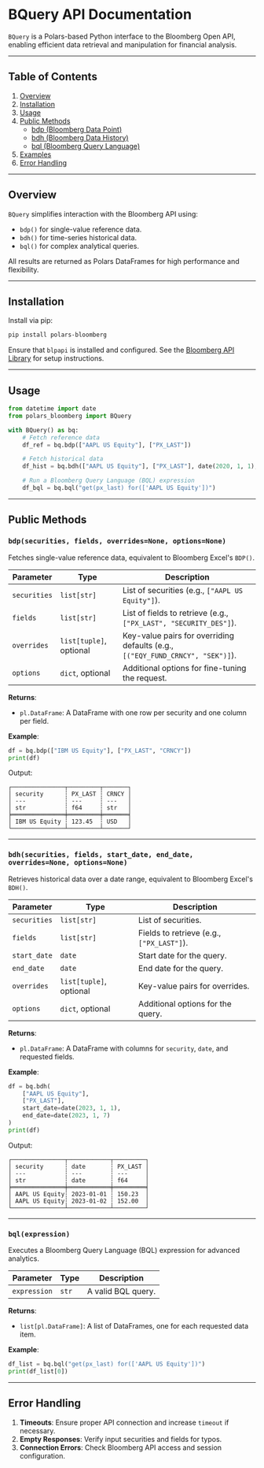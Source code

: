 
# BQuery API Documentation

`BQuery` is a Polars-based Python interface to the Bloomberg Open API, enabling efficient data retrieval and manipulation for financial analysis.

---

## Table of Contents

1. [Overview](#overview)
2. [Installation](#installation)
3. [Usage](#usage)
4. [Public Methods](#public-methods)
   - [bdp (Bloomberg Data Point)](#bdp)
   - [bdh (Bloomberg Data History)](#bdh)
   - [bql (Bloomberg Query Language)](#bql)
5. [Examples](#examples)
6. [Error Handling](#error-handling)

---

## Overview

`BQuery` simplifies interaction with the Bloomberg API using:
- `bdp()` for single-value reference data.
- `bdh()` for time-series historical data.
- `bql()` for complex analytical queries.

All results are returned as Polars DataFrames for high performance and flexibility.

---

## Installation

Install via pip:

```bash
pip install polars-bloomberg
```

Ensure that `blpapi` is installed and configured. See the [Bloomberg API Library](https://www.bloomberg.com/professional/support/api-library/) for setup instructions.

---

## Usage

```python
from datetime import date
from polars_bloomberg import BQuery

with BQuery() as bq:
    # Fetch reference data
    df_ref = bq.bdp(["AAPL US Equity"], ["PX_LAST"])

    # Fetch historical data
    df_hist = bq.bdh(["AAPL US Equity"], ["PX_LAST"], date(2020, 1, 1), date(2020, 1, 31))

    # Run a Bloomberg Query Language (BQL) expression
    df_bql = bq.bql("get(px_last) for(['AAPL US Equity'])")
```

---

## Public Methods

### `bdp(securities, fields, overrides=None, options=None)`

Fetches single-value reference data, equivalent to Bloomberg Excel's `BDP()`.

| Parameter   | Type                  | Description                                                            |
|-------------|-----------------------|------------------------------------------------------------------------|
| `securities`| `list[str]`           | List of securities (e.g., `["AAPL US Equity"]`).                      |
| `fields`    | `list[str]`           | List of fields to retrieve (e.g., `["PX_LAST", "SECURITY_DES"]`).     |
| `overrides` | `list[tuple]`, optional | Key-value pairs for overriding defaults (e.g., `[("EQY_FUND_CRNCY", "SEK")]`). |
| `options`   | `dict`, optional      | Additional options for fine-tuning the request.                       |

**Returns**:
- `pl.DataFrame`: A DataFrame with one row per security and one column per field.

**Example**:

```python
df = bq.bdp(["IBM US Equity"], ["PX_LAST", "CRNCY"])
print(df)
```

Output:

```
┌───────────────┬─────────┬───────┐
│ security      ┆ PX_LAST ┆ CRNCY │
│ ---           ┆ ---     ┆ ---   │
│ str           ┆ f64     ┆ str   │
╞═══════════════╪═════════╪═══════╡
│ IBM US Equity ┆ 123.45  ┆ USD   │
└───────────────┴─────────┴───────┘
```

---

### `bdh(securities, fields, start_date, end_date, overrides=None, options=None)`

Retrieves historical data over a date range, equivalent to Bloomberg Excel's `BDH()`.

| Parameter   | Type                  | Description                                                            |
|-------------|-----------------------|------------------------------------------------------------------------|
| `securities`| `list[str]`           | List of securities.                                                   |
| `fields`    | `list[str]`           | Fields to retrieve (e.g., `["PX_LAST"]`).                             |
| `start_date`| `date`                | Start date for the query.                                             |
| `end_date`  | `date`                | End date for the query.                                               |
| `overrides` | `list[tuple]`, optional | Key-value pairs for overrides.                                        |
| `options`   | `dict`, optional      | Additional options for the query.                                     |

**Returns**:
- `pl.DataFrame`: A DataFrame with columns for `security`, `date`, and requested fields.

**Example**:

```python
df = bq.bdh(
    ["AAPL US Equity"], 
    ["PX_LAST"], 
    start_date=date(2023, 1, 1), 
    end_date=date(2023, 1, 7)
)
print(df)
```

Output:

```
┌───────────────┬────────────┬─────────┐
│ security      ┆ date       ┆ PX_LAST │
│ ---           ┆ ---        ┆ ---     │
│ str           ┆ date       ┆ f64     │
╞═══════════════╪════════════╪═════════╡
│ AAPL US Equity┆ 2023-01-01 ┆ 150.23  │
│ AAPL US Equity┆ 2023-01-02 ┆ 152.00  │
└───────────────┴────────────┴─────────┘
```

---

### `bql(expression)`

Executes a Bloomberg Query Language (BQL) expression for advanced analytics.

| Parameter   | Type        | Description                                 |
|-------------|-------------|---------------------------------------------|
| `expression`| `str`       | A valid BQL query.                         |

**Returns**:
- `list[pl.DataFrame]`: A list of DataFrames, one for each requested data item.

**Example**:

```python
df_list = bq.bql("get(px_last) for(['AAPL US Equity'])")
print(df_list[0])
```

---

## Error Handling

1. **Timeouts**: Ensure proper API connection and increase `timeout` if necessary.
2. **Empty Responses**: Verify input securities and fields for typos.
3. **Connection Errors**: Check Bloomberg API access and session configuration.



